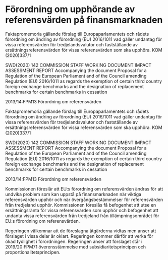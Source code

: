 # Förordning om upphörande av referensvärden på finansmarknaden

Faktapromemoria gällande förslag till Europaparlamentets och rådets förordning om ändring av förordning (EU) 2016/1011 vad gäller undantag för vissa referensvärden för
tredjelandsvalutor och fastställande av ersättningsreferensvärden för vissa
referensvärden som ska upphöra. KOM (2020)337/1

SWD(2020) 142 COMMISSION STAFF WORKING DOCUMENT IMPACT ASSESSMENT REPORT Accompanying the document Proposal for a Regulation of the
European Parliament and of the Council amending Regulation (EU) 2016/1011
as regards the exemption of certain third country foreign exchange benchmarks
and the designation of replacement benchmarks for certain benchmarks in
cessation

2013/14:FPM13
Förordning om referensvärden

Faktapromemoria gällande förslag till Europaparlamentets och rådets förordning om ändring av förordning (EU) 2016/1011 vad gäller undantag för vissa referensvärden för
tredjelandsvalutor och fastställande av ersättningsreferensvärden för vissa
referensvärden som ska upphöra. KOM (2020)337/1

SWD(2020) 142 COMMISSION STAFF WORKING DOCUMENT IMPACT ASSESSMENT REPORT Accompanying the document Proposal for a Regulation of the
European Parliament and of the Council amending Regulation (EU) 2016/1011
as regards the exemption of certain third country foreign exchange benchmarks
and the designation of replacement benchmarks for certain benchmarks in
cessation

2013/14:FPM13
Förordning om referensvärden

Kommissionen föreslår att EU:s förordning om referensvärden ändras för att undvika problem som kan uppstå på finansmarknaden när viktiga referensvärden upphör och när övergångsbestämmelser för referensvärden från tredjeland upphör. Kommissionen föreslås få befogenhet att utse en ersättningsränta för vissa referensvärden som upphör och befogenhet att undanta vissa referensvärden från tredjeland från tillämpningsområdet för EU:s förordning om referensvärden.

Regeringen välkomnar att de föreslagna åtgärderna vidtas men anser att förslaget i vissa delar är oklart. Regeringen kommer därför att verka för ökad tydlighet i förordningen. Regeringen anser att förslaget står i
2019/20:FPM71 överensstämmelse med subsidiaritetsprincipen och proportionalitetsprincipen.
